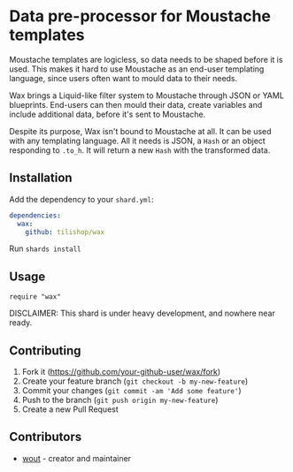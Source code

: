 # Data pre-processor for Moustache templates

Moustache templates are logicless, so data needs to be shaped before it is used.
This makes it hard to use Moustache as an end-user templating language, since
users often want to mould data to their needs.

Wax brings a Liquid-like filter system to Moustache through JSON or YAML 
blueprints. End-users can then mould their data, create variables and include
additional data, before it's sent to Moustache.

Despite its purpose, Wax isn't bound to Moustache at all. It can be
used with any templating language. All it needs is JSON, a `Hash` or an object 
responding to `.to_h`. It will return a new `Hash` with the transformed data.

## Installation

Add the dependency to your `shard.yml`:

```yaml
dependencies:
  wax:
    github: tilishop/wax
```

Run `shards install`

## Usage

```crystal
require "wax"
```

DISCLAIMER: This shard is under heavy development, and nowhere near ready.

## Contributing

1. Fork it (<https://github.com/your-github-user/wax/fork>)
2. Create your feature branch (`git checkout -b my-new-feature`)
3. Commit your changes (`git commit -am 'Add some feature'`)
4. Push to the branch (`git push origin my-new-feature`)
5. Create a new Pull Request

## Contributors

- [wout](https://github.com/your-github-user) - creator and maintainer

